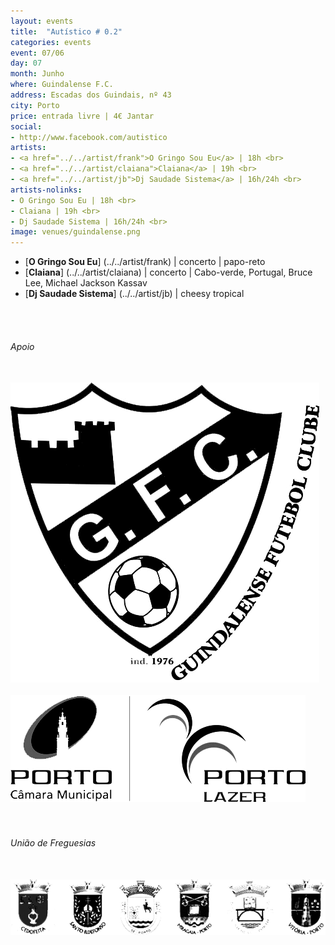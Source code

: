 ```yaml
---
layout: events
title:  "Autístico # 0.2"
categories: events
event: 07/06
day: 07
month: Junho
where: Guindalense F.C.
address: Escadas dos Guindais, nº 43
city: Porto
price: entrada livre | 4€ Jantar
social:
- http://www.facebook.com/autistico
artists:
- <a href="../../artist/frank">O Gringo Sou Eu</a> | 18h <br>
- <a href="../../artist/claiana">Claiana</a> | 19h <br>
- <a href="../../artist/jb">Dj Saudade Sistema</a> | 16h/24h <br>
artists-nolinks:
- O Gringo Sou Eu | 18h <br>
- Claiana | 19h <br>
- Dj Saudade Sistema | 16h/24h <br>
image: venues/guindalense.png
---
```


- [<strong>O Gringo Sou Eu</strong>] (../../artist/frank) | concerto | papo-reto
- [<strong>Claiana</strong>] (../../artist/claiana) | concerto | Cabo-verde, Portugal, Bruce Lee, Michael Jackson Kassav
- [<strong>Dj Saudade Sistema</strong>] (../../artist/jb) | cheesy tropical

<br />
<br />

###### Apoio
<div class="row">
<div class="col-lg-2">
<br />
<img src="/assets/images/logos/gfc.png" class="img-responsive">
</div>
<div class="col-lg-4">
<br />
<img src="/assets/images/logos/cmp.png" class="img-responsive">
</div>
</div>

<br />
<br />

###### União de Freguesias
<div class="row">
<div class="col-lg-8">
<br />
<img src="/assets/images/logos/uniao.png" class="img-responsive">
</div>
</div>





